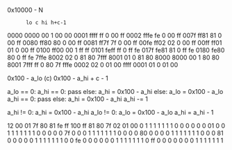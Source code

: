 0x10000 - N

          lo c hi h+c-1
0000 0000 00 1 00 00
0001 ffff ff 0 00 ff
0002 fffe fe 0 00 ff
007f ff81 81 0 00 ff
0080 ff80 80 0 00 ff
0081 ff7f 7f 0 00 ff
00fe ff02 02 0 00 ff
00ff ff01 01 0 00 ff
0100 ff00 00 1 ff ff
0101 feff ff 0 ff fe
017f fe81 81 0 ff fe
0180 fe80 80 0 ff fe
7ffe 8002 02 0 81 80
7fff 8001 01 0 81 80
8000 8000 00 1 80 80
8001 7fff ff 0 80 7f
fffe 0002 02 0 01 00
ffff 0001 01 0 01 00

0x100 - a_lo (c)
0x100 - a_hi + c - 1

a_lo == 0:
    a_hi == 0:
        pass
    else:
        a_hi = 0x100 - a_hi
else:
    a_lo = 0x100 - a_lo
    a_hi == 0:
        pass
    else:
        a_hi = 0x100 - a_hi
    a_hi -= 1

a_hi != 0:
    a_hi = 0x100 - a_hi
a_lo != 0:
    a_lo = 0x100 - a_lo
    a_hi = a_hi - 1

12 00 01 7f 80 81 fe ff
  100 ff 81 80 7f 02 01
00  0  1  1  1  1  1  1
    1  0  0  0  0  0  0
01  0  0  1  1  1  1  1
    1  1  0  0  0  0  0
7f  0  0  0  1  1  1  1
    1  1  1  0  0  0  0
80  0  0  0  0  1  1  1
    1  1  1  1  0  0  0
81  0  0  0  0  0  1  1
    1  1  1  1  1  0  0
fe  0  0  0  0  0  0  1
    1  1  1  1  1  1  0
ff  0  0  0  0  0  0  0
    1  1  1  1  1  1  1
